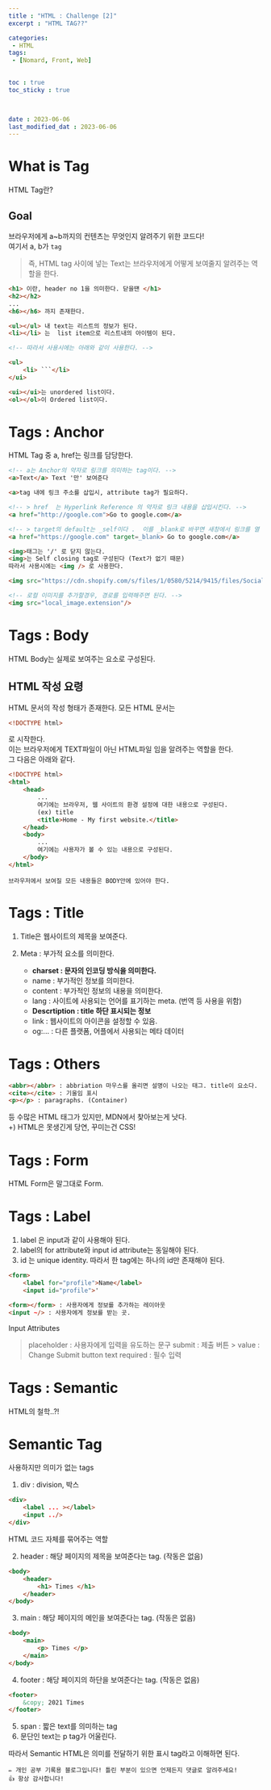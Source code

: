 ```yaml
---
title : "HTML : Challenge [2]"
excerpt : "HTML TAG??"

categories: 
 - HTML
tags: 
 - [Nomard, Front, Web]

 
toc : true 
toc_sticky : true

 

date : 2023-06-06
last_modified_dat : 2023-06-06 
---
```


# What is Tag
<div class='notice--info' markdown='1'>
HTML Tag란?
</div>

## Goal
브라우저에게 a~b까지의 컨텐츠는 무엇인지 알려주기 위한 코드다!  
여기서 a, b가 `tag`  
> 즉, HTML tag 사이에 넣는 Text는 브라우저에게 어떻게 보여줄지 알려주는 역할을 한다.  


```html
<h1> 이란, header no 1을 의미한다. 닫을떈 </h1>
<h2></h2>
...
<h6></h6> 까지 존재한다.

<ul></ul> 내 text는 리스트의 정보가 된다.
<li></li> 는  list item으로 리스트내의 아이템이 된다.

<!-- 따라서 사용시에는 아래와 같이 사용한다. -->

<ul>
    <li> ```</li>
</ui>

<ui></ui>는 unordered list이다.  
<ol></ol>이 Ordered list이다.
```

# Tags : Anchor
<div class='notice--info' markdown='1'>
HTML Tag 중 a, href는 링크를 담당한다.
</div>

```html
<!-- a는 Anchor의 약자로 링크를 의미하는 tag이다. -->
<a>Text</a> Text '만' 보여준다

<a>tag 내에 링크 주소를 삽입시, attribute tag가 필요하다.   

<!-- > href  는 Hyperlink Reference 의 약자로 링크 내용을 삽입시킨다. -->
<a href="http://google.com">Go to google.com</a>

<!-- > target의 default는 _self이다 .  이를 _blank로 바꾸면 새창에서 링크를 열 수 있다. -->
<a href="https://google.com" target=_blank> Go to google.com</a>

<img>태그는 '/' 로 닫지 않는다.  
<img>는 Self closing tag로 구성된다 (Text가 없기 때문)  
따라서 사용시에는 <img /> 로 사용한다.   

<img src="https://cdn.shopify.com/s/files/1/0580/5214/9415/files/Social_media_sharing_image_1200x675-1.jpg?v=1683719130"/>

<!-- 로컬 이미지를 추가할경우, 경로를 입력해주면 된다. -->
<img src="local_image.extension"/>
```

# Tags : Body
<div class='notice--info' markdown='1'>
HTML Body는 실제로 보여주는 요소로 구성된다.
</div>

## HTML 작성 요령
HTML 문서의 작성 형태가 존재한다.
모든 HTML 문서는

```html
<!DOCTYPE html>
```

로 시작한다.  
이는 브라우저에게 TEXT파일이 아닌 HTML파일 임을 알려주는 역할을 한다.  
그 다음은 아래와 같다.

```html
<!DOCTYPE html>
<html>
    <head>
        ...
        여기에는 브라우저, 웹 사이트의 환경 설정에 대한 내용으로 구성된다. 
        (ex) title
        <title>Home - My first website.</title>
    </head>
    <body>
        ...
        여기에는 사용자가 볼 수 있는 내용으로 구성된다.
    </body>
</html>
```
`브라우저에서 보여질 모든 내용들은 BODY안에 있어야 한다.`

# Tags : Title

1. Title은 웹사이트의 제목을 보여준다. 
2. Meta : 부가적 요소를 의미한다.   
   
    - **charset : 문자의 인코딩 방식을 의미한다.**
    - name : 부가적인 정보를 의미한다. 
    - content : 부가적인 정보의 내용을 의미한다.
    - lang : 사이트에 사용되는 언어를 표기하는 meta. (번역 등 사용을 위함)
    - **Descrtiption : title 하단 표시되는 정보**
    - link : 웹사이트의 아이콘을 설정할 수 있음.
    - og:... : 다른 플랫폼, 어플에서 사용되는 메타 데이터 


# Tags : Others

```html
<abbr></abbr> : abbriation 마우스를 올리면 설명이 나오는 태그. title이 요소다.
<cite></cite> : 기울임 표시  
<p></p> : paragraphs. (Container)
```

등 수많은 HTML 태그가 있지만, MDN에서 찾아보는게 낫다.  
+) HTML은 못생긴게 당연, 꾸미는건 CSS!

# Tags : Form
<div class='notice--info' markdown='1'>
HTML Form은 말그대로 Form.
</div>

# Tags : Label

1. label 은 input과 같이 사용해야 된다.
2. label의 for attribute와  input id attribute는 동일해야 된다.
3. id 는 unique identity. 따라서 한 tag에는 하나의 id만 존재해야 된다.
   
```html
<form>
    <label for="profile">Name</label>
    <input id="profile">'
```

```html
<form></form> : 사용자에게 정보를 추가하는 레이아웃
<input ~/> : 사용자에게 정보를 받는 곳.  
```

Input Attributes
> placeholder : 사용자에게 입력을 유도하는 문구
> submit : 제출 버튼
    > value : Change Submit button text
> required : 필수 입력


# Tags : Semantic
<div class='notice--info' markdown='1'>
HTML의 철학..?!
</div>

# Semantic Tag

사용하지만 의미가 없는 tags
1. div : division, 박스
   
```html
<div>
    <label ... ></label>
    <input ../>
</div>
```
HTML 코드 자체를 묶어주는 역할

2. header : 해당 페이지의 제목을 보여준다는 tag. (작동은 없음)

```html
<body>
    <header>
        <h1> Times </h1>
    </header> 
</body>
```

3. main : 해당 페이지의 메인을 보여준다는 tag. (작동은 없음)

```html
<body>
    <main>
        <p> Times </p>
    </main>
</body>
```

4. footer : 해당 페이지의 하단을 보여준다는 tag. (작동은 없음)

```html
<footer>
    &copy; 2021 Times
</footer>
```

5. span : 짧은 text를 의미하는 tag
6. 문단인 text는 p tag가 어울린다.

따라서  Semantic HTML은 의미를 전달하기 위한 표시  tag라고 이해하면 된다.


```
✏️ 개인 공부 기록용 블로그입니다! 틀린 부분이 있으면 언제든지 댓글로 알려주세요!
👍 항상 감사합니다!
```
